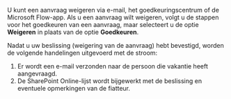 U kunt een aanvraag weigeren via e-mail, het goedkeuringscentrum of de Microsoft Flow-app. Als u een aanvraag wilt weigeren, volgt u de stappen voor het goedkeuren van een aanvraag, maar selecteert u de optie **Weigeren** in plaats van de optie **Goedkeuren**.

Nadat u uw beslissing (weigering van de aanvraag) hebt bevestigd, worden de volgende handelingen uitgevoerd met de stroom:

1. Er wordt een e-mail verzonden naar de persoon die vakantie heeft aangevraagd.
2. De SharePoint Online-lijst wordt bijgewerkt met de beslissing en eventuele opmerkingen van de fiatteur.

